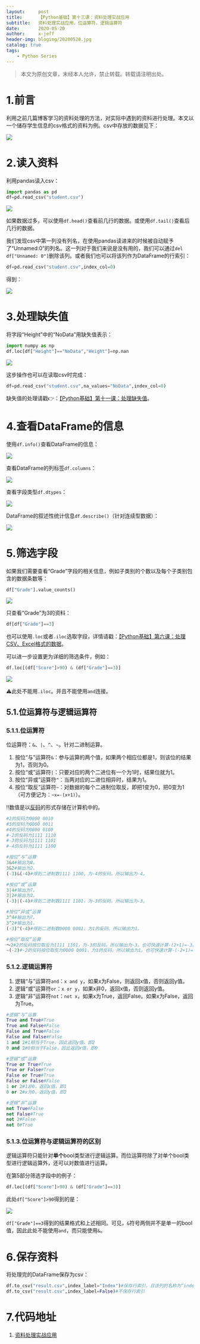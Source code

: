 ```yaml
---
layout:     post
title:      【Python基础】第十三课：资料处理实战应用
subtitle:   资料处理实战应用，位运算符，逻辑运算符
date:       2020-05-20
author:     x-jeff
header-img: blogimg/20200520.jpg
catalog: true
tags:
    - Python Series
---
```

>本文为原创文章，未经本人允许，禁止转载。转载请注明出处。

# 1.前言

利用之前几篇博客学习的资料处理的方法，对实际中遇到的资料进行处理。本文以一个储存学生信息的csv格式的资料为例。csv中存放的数据见下：

![](https://xjeffblogimg.oss-cn-beijing.aliyuncs.com/BLOGIMG/BlogImage/PythonSeries/Lesson13/13x1.png)

# 2.读入资料

利用pandas读入csv：

```python
import pandas as pd
df=pd.read_csv("student.csv")
```

![](https://xjeffblogimg.oss-cn-beijing.aliyuncs.com/BLOGIMG/BlogImage/PythonSeries/Lesson13/13x2.png)

如果数据过多，可以使用`df.head()`查看前几行的数据。或使用`df.tail()`查看后几行的数据。

我们发现csv中第一列没有列名，在使用pandas读进来的时候被自动赋予了“Unnamed:0”的列名。这一列对于我们来说是没有用的，我们可以通过`del df["Unnamed: 0"]`删除该列。或者我们也可以将该列作为DataFrame的行索引：

```python
df=pd.read_csv("student.csv",index_col=0)
```

得到：

![](https://xjeffblogimg.oss-cn-beijing.aliyuncs.com/BLOGIMG/BlogImage/PythonSeries/Lesson13/13x3.png)

# 3.处理缺失值

将字段“Height”中的“NoData”用缺失值表示：

```python
import numpy as np
df.loc[df["Height"]=="NoData","Height"]=np.nan
```

![](https://xjeffblogimg.oss-cn-beijing.aliyuncs.com/BLOGIMG/BlogImage/PythonSeries/Lesson13/13x4.png)

这步操作也可以在读取csv时完成：

```python
df=pd.read_csv("student.csv",na_values="NoData",index_col=0)
```

缺失值的处理请戳👉：[【Python基础】第十一课：处理缺失值](http://shichaoxin.com/2020/02/23/Python基础-第十一课-处理缺失值/)。

# 4.查看DataFrame的信息

使用`df.info()`查看DataFrame的信息：

![](https://xjeffblogimg.oss-cn-beijing.aliyuncs.com/BLOGIMG/BlogImage/PythonSeries/Lesson13/13x5.png)

查看DataFrame的列标签`df.columns`：

![](https://xjeffblogimg.oss-cn-beijing.aliyuncs.com/BLOGIMG/BlogImage/PythonSeries/Lesson13/13x6.png)

查看字段类型`df.dtypes`：

![](https://xjeffblogimg.oss-cn-beijing.aliyuncs.com/BLOGIMG/BlogImage/PythonSeries/Lesson13/13x7.png)

DataFrame的叙述性统计信息`df.describe()`（针对连续型数据）：

![](https://xjeffblogimg.oss-cn-beijing.aliyuncs.com/BLOGIMG/BlogImage/PythonSeries/Lesson13/13x8.png)

# 5.筛选字段

如果我们需要查看“Grade”字段的相关信息，例如子类别的个数以及每个子类别包含的数据条数等：

```python
df["Grade"].value_counts()
```

![](https://xjeffblogimg.oss-cn-beijing.aliyuncs.com/BLOGIMG/BlogImage/PythonSeries/Lesson13/13x9.png)

只查看“Grade”为3的资料：

```python
df[df["Grade"]==3]
```

也可以使用`.loc`或者`.iloc`选取字段，详情请戳：[【Python基础】第六课：处理CSV、Excel格式的数据](http://shichaoxin.com/2019/08/01/Python基础-第六课-处理CSV-Excel格式的数据/)。

可以进一步设置更为详细的筛选条件，例如：

```python
df.loc[(df["Score"]>90) & (df["Grade"]==3)]
```

![](https://xjeffblogimg.oss-cn-beijing.aliyuncs.com/BLOGIMG/BlogImage/PythonSeries/Lesson13/13x10.png)

⚠️此处不能用`.iloc`。并且不能使用`and`连接。

## 5.1.位运算符与逻辑运算符

### 5.1.1.位运算符

位运算符：`&`、`|`、`^`、`~`。针对二进制运算。

1. 按位“与”运算符`&`：参与运算的两个值，如果两个相应位都是1，则该位的结果为1，否则为0。
2. 按位“或”运算符`|`：只要对应的两个二进位有一个为1时，结果位就为1。
3. 按位“异或”运算符`^`：当两对应的二进位相异时，结果为1。
4. 按位“取反”运算符`~`：对数据的每个二进制位取反，即把1变为0，把0变为1（可方便记为：`~x=-(x+1)`）。

‼️数值是以[反码](http://shichaoxin.com/2019/04/24/C++基础-第六课-类型转换/)的形式存储在计算机中的。

```python
#2的反码为0000 0010
#3的反码为0000 0011
#4的反码为0000 0100
#-2的反码为1111 1110
#-3的反码为1111 1101
#-4的反码为1111 1100

#按位“与”运算
3&4#输出为0。
3&2#输出为2。
(-3)&(-4)#得到二进制数1111 1100，为-4的反码。所以输出为-4。

#按位“或”运算
3|4#输出为7。
3|2#输出为3。
(-3)|(-4)#得到二进制数1111 1101，为-3的反码。所以输出为-3。

#按位“异或”运算
3^4#输出为7。
3^2#输出为1。
(-3)^(-4)#得到二进制数0000 0001，为1的反码。所以输出为1。

#按位“取反”运算
～2#2的反码按位取反为1111 1101，为-3的反码。所以输出为-3。也可快速计算-(2+1)=-3。
~(-2)#-2的反码按位取反为0000 0001，为1的反码。所以输出为1。也可快速计算-(-2+1)=1。
```

### 5.1.2.逻辑运算符

1. 逻辑“与”运算符`and`：`x and y`，如果x为False，则返回x值，否则返回y值。
2. 逻辑“或”运算符`or`：`x or y`，如果x非0，返回x值，否则返回y值。
3. 逻辑“非”运算符`not`：`not x`，如果x为True，返回False。如果x为False，返回为True。

```python
#逻辑“与”运算
True and True#True
True and False#False
False and True#False
False and False#False
1 and 2#1相当于True，因此返回y值，即2
0 and 2#0相当于False，因此返回x值，即0

#逻辑“或”运算
True or True#True
True or False#True
False or True#True
False or False#False
1 or 2#1非0，返回x值，即1
0 or 2#x为0，返回y值，即2

#逻辑“非”运算
not True#False
not False#True
not 2#False
not 0#True
```

### 5.1.3.位运算符与逻辑运算符的区别

逻辑运算符只能针对**单个**bool类型进行逻辑运算。而位运算符除了对单个bool类型进行逻辑运算外，还可以对数值进行运算。

在第5部分筛选字段中的例子：

```python
df.loc[(df["Score"]>90) & (df["Grade"]==3)]
```

此处`df["Score"]>90`得到的是：

![](https://xjeffblogimg.oss-cn-beijing.aliyuncs.com/BLOGIMG/BlogImage/PythonSeries/Lesson13/13x11.png)

`df["Grade"]==3`得到的结果格式和上述相同。可见，`&`符号两侧并不是单一的bool值，因此此处不能使用`and`，而只能使用`&`。

# 6.保存资料

将处理完的DataFrame保存为csv：

```python
df.to_csv("result.csv",index_label="Index")#保存行索引，且该列的名称为“index”
df.to_csv("result.csv",index_label=False)#不保存行索引
```

# 7.代码地址

1. [资料处理实战应用](https://github.com/x-jeff/Python_Code_Demo/tree/master/Demo13)
